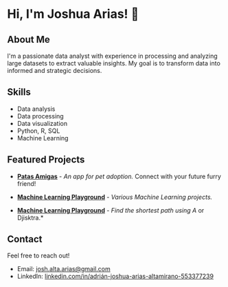 # Hi, I'm Joshua Arias! 👋

## About Me

I'm a passionate data analyst with experience in processing and analyzing large datasets to extract valuable insights. My goal is to transform data into informed and strategic decisions.

## Skills

- Data analysis
- Data processing
- Data visualization
- Python, R, SQL
- Machine Learning

## Featured Projects

- [**Patas Amigas**](https://github.com/Joxarx/PatasAmigas) - *An app for pet adoption.* Connect with your future furry friend!

- [**Machine Learning Playground**](https://github.com/Joxarx/MachineLearning) - *Various Machine Learning projects.*

- [**Machine Learning Playground**](https://github.com/Joxarx/Shortest-Path-Finder) - *Find the shortest path using A* or Djisktra.*

## Contact

Feel free to reach out!

- Email: josh.alta.arias@gmail.com
- LinkedIn: [linkedin.com/in/adrián-joshua-arias-altamirano-553377239](https://www.linkedin.com/in/adri%C3%A1n-joshua-arias-altamirano-553377239/)

